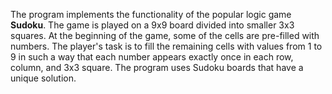The program implements the functionality of the popular logic game **Sudoku**. The game is played on a 9x9 board divided into smaller 3x3 squares. At the beginning of the game, some of the cells are pre-filled with numbers. The player's task is to fill the remaining cells with values from 1 to 9 in such a way that each number appears exactly once in each row, column, and 3x3 square. The program uses Sudoku boards that have a unique solution.

